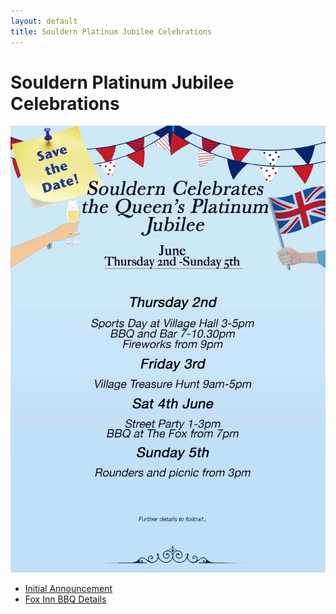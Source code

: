 ```yaml
---
layout: default
title: Souldern Platinum Jubilee Celebrations
---
```


# Souldern Platinum Jubilee Celebrations

![poster](/home/announcements/jubilee-2022-poster.jpg)




 * [Initial Announcement](/home/announcements/jubilee-2022)
 * [Fox Inn BBQ Details](/home/announcements/fox-jubilee-bbq)
